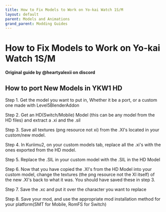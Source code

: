 ```yaml
---
title: How to Fix Models to Work on Yo-kai Watch 1S/M
layout: default
parent: Models and Animations
grand_parent: Modding Guides
---
```


# How to Fix Models to Work on Yo-kai Watch 1S/M
**Original guide by @heartyalexii on discord**

## How to port New Models in YKW1 HD


Step 1. 
Get the model you want to put in, Whether it be a port, or a custom one made with Level5BlenderAddon

Step 2. 
Get an HD(Switch/Mobile) Model (this can be any model from the HD files) and extract a .xi and the .sil

Step 3. 
Save all textures (png resource not xi) from the .XI's located in your custom/new model.

Step 4. 
In Kuriimu2, on your custom models tab, replace all the .xi's with the ones exported from the HD model.

Step 5. 
Replace the .SIL in your custom model with the .SIL in the HD Model

Step 6. 
Now that you have copied the .XI's from the HD Model into your custom model, change the textures (the png resource not the XI itself) of the new .XI's back to what it was. You should have saved these in step 3.

Step 7. 
Save the .xc and put it over the character you want to replace

Step 8. 
Save your mod, and use the appropriate mod installation method for your platform(SMT for Mobile, RomFS for Switch)
